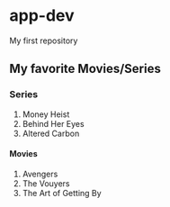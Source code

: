 # **app-dev**
My first repository

## **My favorite Movies/Series**

### **Series**
1. Money Heist
2. Behind Her Eyes
3. Altered Carbon
#### **Movies**
1. Avengers
2. The Vouyers 
3. The Art of Getting By
